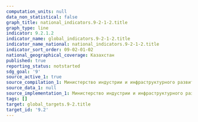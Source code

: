 ```yaml
---
computation_units: null
data_non_statistical: false
graph_title: national_indicators.9-2-1-2.title
graph_type: line
indicator: 9.2.1.2
indicator_name: global_indicators.9-2-1-2.title
indicator_name_national: national_indicators.9-2-1-2.title
indicator_sort_order: 09-02-01-02
national_geographical_coverage: Казахстан
published: true
reporting_status: notstarted
sdg_goal: '9'
source_active_1: true
source_compilation_1: Министерство индустрии и инфраструктурного развития РК
source_data_1: null
source_implementation_1: Министерство индустрии и инфраструктурного развития РК
tags: []
target: global_targets.9-2.title
target_id: '9.2'
---
```

